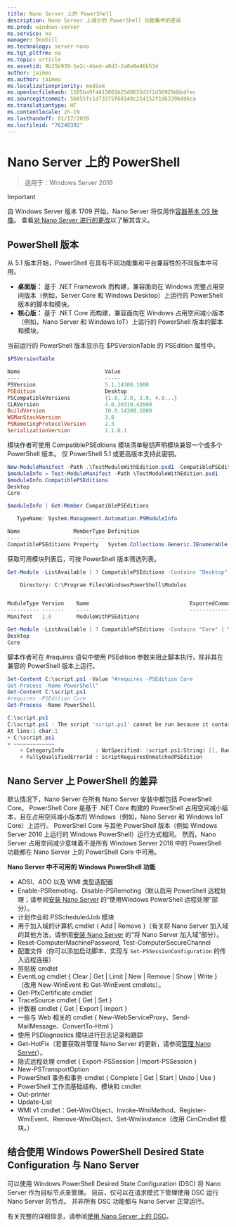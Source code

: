 ```yaml
---
title: Nano Server 上的 PowerShell
description: Nano Server 上减少的 PowerShell 功能集中的差异
ms.prod: windows-server
ms.service: na
manager: DonGill
ms.technology: server-nano
ms.tgt_pltfrm: na
ms.topic: article
ms.assetid: 9b25b939-1e2c-4bed-a8d3-2a8e8e46b53d
author: jaimeo
ms.author: jaimeo
ms.localizationpriority: medium
ms.openlocfilehash: 1105ba9f4415061b25d0655d3f2d56929dbbdfec
ms.sourcegitcommit: 5b055fc1d73375f68149c214152f1d63396dd6ca
ms.translationtype: HT
ms.contentlocale: zh-CN
ms.lasthandoff: 01/17/2020
ms.locfileid: "76248392"
---
```

# <a name="powershell-on-nano-server"></a>Nano Server 上的 PowerShell

> 适用于：Windows Server 2016

> [!IMPORTANT]
> 自 Windows Server 版本 1709 开始，Nano Server 将仅用作[容器基本 OS 映像](/virtualization/windowscontainers/quick-start/using-insider-container-images#install-base-container-image)。 查看[对 Nano Server 进行的更改](nano-in-semi-annual-channel.md)以了解其含义。

## <a name="powershell-editions"></a>PowerShell 版本

从 5.1 版本开始，PowerShell 在具有不同功能集和平台兼容性的不同版本中可用。

- **桌面版：** 基于 .NET Framework 而构建，兼容面向在 Windows 完整占用空间版本（例如，Server Core 和 Windows Desktop）上运行的 PowerShell 版本的脚本和模块。
- **核心版：** 基于 .NET Core 而构建，兼容面向在 Windows 占用空间减小版本（例如，Nano Server 和 Windows IoT）上运行的 PowerShell 版本的脚本和模块。

当前运行的 PowerShell 版本显示在 $PSVersionTable 的 PSEdition 属性中。
```powershell
$PSVersionTable

Name                           Value
----                           -----
PSVersion                      5.1.14300.1000
PSEdition                      Desktop
PSCompatibleVersions           {1.0, 2.0, 3.0, 4.0...}
CLRVersion                     4.0.30319.42000
BuildVersion                   10.0.14300.1000
WSManStackVersion              3.0
PSRemotingProtocolVersion      2.3
SerializationVersion           1.1.0.1
```

模块作者可使用 CompatiblePSEditions 模块清单秘钥声明模块兼容一个或多个 PowerShell 版本。 仅 PowerShell 5.1 或更高版本支持此密钥。
```powershell
New-ModuleManifest -Path .\TestModuleWithEdition.psd1 -CompatiblePSEditions Desktop,Core -PowerShellVersion 5.1
$moduleInfo = Test-ModuleManifest -Path \TestModuleWithEdition.psd1
$moduleInfo.CompatiblePSEditions
Desktop
Core

$moduleInfo | Get-Member CompatiblePSEditions

   TypeName: System.Management.Automation.PSModuleInfo

Name                 MemberType Definition
----                 ---------- ----------
CompatiblePSEditions Property   System.Collections.Generic.IEnumerable[string] CompatiblePSEditions {get;}

```
获取可用模块列表后，可按 PowerShell 版本筛选列表。
```powershell
Get-Module -ListAvailable | ? CompatiblePSEditions -Contains "Desktop"

    Directory: C:\Program Files\WindowsPowerShell\Modules


ModuleType Version    Name                                ExportedCommands
---------- -------    ----                                ----------------
Manifest   1.0        ModuleWithPSEditions

Get-Module -ListAvailable | ? CompatiblePSEditions -Contains "Core" | % CompatiblePSEditions
Desktop
Core

```
脚本作者可在 #requires 语句中使用 PSEdition 参数来阻止脚本执行，除非其在兼容的 PowerShell 版本上运行。
```powershell
Set-Content C:\script.ps1 -Value "#requires -PSEdition Core
Get-Process -Name PowerShell"
Get-Content C:\script.ps1
#requires -PSEdition Core
Get-Process -Name PowerShell

C:\script.ps1
C:\script.ps1 : The script 'script.ps1' cannot be run because it contained a "#requires" statement for PowerShell editions 'Core'. The edition of PowerShell that is required by the script does not match the currently running PowerShell Desktop edition.
At line:1 char:1
+ C:\script.ps1
+ ~~~~~~~~~~~~~
    + CategoryInfo          : NotSpecified: (script.ps1:String) [], RuntimeException
    + FullyQualifiedErrorId : ScriptRequiresUnmatchedPSEdition
```

## <a name="differences-in-powershell-on-nano-server"></a>Nano Server 上 PowerShell 的差异
默认情况下，Nano Server 在所有 Nano Server 安装中都包括 PowerShell Core。 PowerShell Core 是基于 .NET Core 构建的 PowerShell 占用空间减小版本，且在占用空间减小版本的 Windows（例如，Nano Server 和 Windows IoT Core）上运行。 PowerShell Core 与其他 PowerShell 版本（例如 Windows Server 2016 上运行的 Windows PowerShell）运行方式相同。 然而，Nano Server 占用空间减少意味着不是所有 Windows Server 2016 中的 PowerShell 功能都在 Nano Server 上的 PowerShell Core 中可用。


**Nano Server 中不可用的 Windows PowerShell 功能**
* ADSI、ADO 以及 WMI 类型适配器
* Enable-PSRemoting、Disable-PSRemoting（默认启用 PowerShell 远程处理；请参阅[安装 Nano Server](Getting-Started-with-Nano-Server.md) 的“使用Windows PowerShell 远程处理”部分）。
* 计划作业和 PSScheduledJob 模块
* 用于加入域的计算机 cmdlet { Add | Remove }（有关将 Nano Server 加入域的其他方法，请参阅[安装 Nano Server](Getting-Started-with-Nano-Server.md) 的“将 Nano Server 加入域”部分）。
* Reset-ComputerMachinePassword, Test-ComputerSecureChannel
* 配置文件（你可以添加启动脚本，实现与 `Set-PSSessionConfiguration` 的传入远程连接）
* 剪贴板 cmdlet
* EventLog cmdlet { Clear | Get | Limit | New | Remove | Show | Write }（改用 New-WinEvent 和 Get-WinEvent cmdlets）。
* Get-PfxCertificate cmdlet
* TraceSource cmdlet { Get | Set }
* 计数器 cmdlet { Get | Export | Import }
* 一些与 Web 相关的 cmdlet { New-WebServiceProxy、Send-MailMessage、ConvertTo-Html }
* 使用 PSDiagnostics 模块进行日志记录和跟踪
* Get-HotFix（若要获取并管理 Nano Server 的更新，请参阅[管理 Nano Server](Manage-Nano-Server.md)）。
* 隐式远程处理 cmdlet { Export-PSSession | Import-PSSession }
* New-PSTransportOption
* PowerShell 事务和事务 cmdlet { Complete | Get | Start | Undo | Use }
* PowerShell 工作流基础结构、模块和 cmdlet
* Out-printer
* Update-List
* WMI v1 cmdlet：Get-WmiObject、Invoke-WmiMethod、Register-WmiEvent、Remove-WmiObject、Set-WmiInstance（改用 CimCmdlet 模块。）

## <a name="using-windows-powershell-desired-state-configuration-with-nano-server"></a>结合使用 Windows PowerShell Desired State Configuration 与 Nano Server

可以使用 Windows PowerShell Desired State Configuration (DSC) 将 Nano Server 作为目标节点来管理。 目前，仅可以在请求模式下管理使用 DSC 运行 Nano Server 的节点。 并非所有 DSC 功能都与 Nano Server 正常运行。

有关完整的详细信息，请参阅[使用 Nano Server 上的 DSC](https://docs.microsoft.com/powershell/scripting/dsc/getting-started/nanodsc)。

